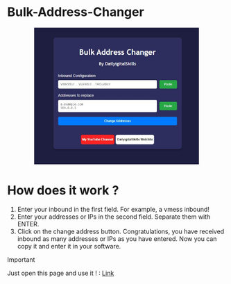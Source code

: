 # Bulk-Address-Changer

<p align="center">
  <a href="https://github.com/azavaxhuman/Bulk-Address-Changer">
    <img src="/pre.JPG" alt="Logo" width="380" >
  </a>
</p>

# How does it work ?
 1. Enter your inbound in the first field. For example, a vmess inbound!
2. Enter your addresses or IPs in the second field. Separate them with ENTER.
3. Click on the change address button.
Congratulations, you have received inbound as many addresses or IPs as you have entered. Now you can copy it and enter it in your software.


> [!IMPORTANT]
> Just open this page and use it !  : [Link](https://coda.io/@vishesh-jain/api-documentation/cloudflare-global-api-key-15)







